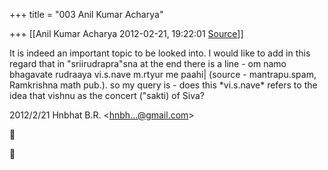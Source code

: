 +++
title = "003 Anil Kumar Acharya"

+++
[[Anil Kumar Acharya	2012-02-21, 19:22:01 [Source](https://groups.google.com/g/bvparishat/c/oko4Z57ts9Q)]]



It is indeed an important topic to be looked into. I would like to add in this regard that in "sriirudrapra"sna at the end there is a line - om namo bhagavate rudraaya vi.s.nave m.rtyur me paahi\| (source - mantrapu.spam, Ramkrishna math pub.). so my query is - does this \*vi.s.nave\* refers to the idea that vishnu as the concert ("sakti) of Siva?  
  

2012/2/21 Hnbhat B.R. \<[hnbh...@gmail.com]()\>  





